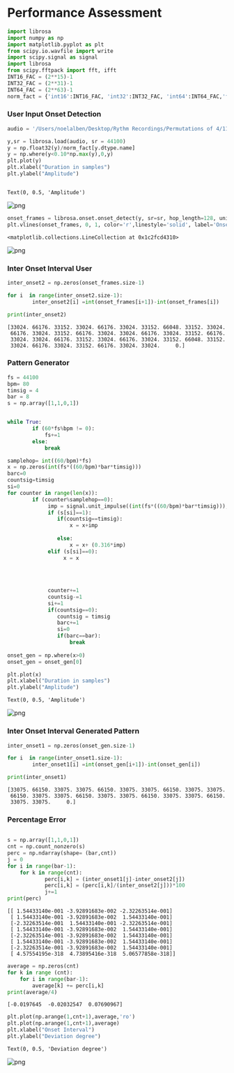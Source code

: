 # Performance Assessment


```python
import librosa
import numpy as np
import matplotlib.pyplot as plt
from scipy.io.wavfile import write
import scipy.signal as signal
import librosa
from scipy.fftpack import fft, ifft
INT16_FAC = (2**15)-1
INT32_FAC = (2**31)-1
INT64_FAC = (2**63)-1
norm_fact = {'int16':INT16_FAC, 'int32':INT32_FAC, 'int64':INT64_FAC,'float32':1.0,'float64':1.0}

```

### User Input Onset Detection


```python
audio = '/Users/noelalben/Desktop/Rythm Recordings/Permutations of 4/1101/Hit_Feel/80_bpm.wav'

y,sr = librosa.load(audio, sr = 44100)
y = np.float32(y)/norm_fact[y.dtype.name]
y = np.where(y<0.10*np.max(y),0,y)
plt.plot(y)
plt.xlabel("Duration in samples")
plt.ylabel("Amplitude")



```




    Text(0, 0.5, 'Amplitude')




![png](output_3_1.png)



```python
onset_frames = librosa.onset.onset_detect(y, sr=sr, hop_length=128, units='samples')
plt.vlines(onset_frames, 0, 1, color='r',linestyle='solid', label='Onsets')
```




    <matplotlib.collections.LineCollection at 0x1c2fcd4310>




![png](output_4_1.png)


### Inter Onset Interval User


```python
inter_onset2 = np.zeros(onset_frames.size-1)
```


```python
for i  in range(inter_onset2.size-1):     
        inter_onset2[i] =int(onset_frames[i+1])-int(onset_frames[i])
```


```python
print(inter_onset2)
```

    [33024. 66176. 33152. 33024. 66176. 33024. 33152. 66048. 33152. 33024.
     66176. 33024. 33152. 66176. 33024. 33024. 66176. 33024. 33152. 66176.
     33024. 33024. 66176. 33152. 33024. 66176. 33024. 33152. 66048. 33152.
     33024. 66176. 33024. 33152. 66176. 33024. 33024.     0.]


### Pattern Generator


```python
fs = 44100
bpm= 80
timsig = 4
bar = 8
s = np.array([1,1,0,1])


while True:
        if (60*fs%bpm != 0):
            fs+=1
        else:
            break

samplehop= int((60/bpm)*fs)
x = np.zeros(int(fs*((60/bpm)*bar*timsig)))
barc=0
countsig=timsig
si=0
for counter in range(len(x)):
        if (counter%samplehop==0):
             imp = signal.unit_impulse((int(fs*((60/bpm)*bar*timsig))), [counter])
             if (s[si]==1):
                if(countsig==timsig):
                    x = x+imp
                
                else:
                    x = x+ (0.316*imp)
             elif (s[si]==0):
                  x = x
            
                 
            
                
             counter+=1
             countsig-=1
             si+=1
             if(countsig==0):
                countsig = timsig
                barc+=1
                si=0
                if(barc==bar):
                    break
    
onset_gen = np.where(x>0) 
onset_gen = onset_gen[0]

plt.plot(x)
plt.xlabel("Duration in samples")
plt.ylabel("Amplitude")


```




    Text(0, 0.5, 'Amplitude')




![png](output_10_1.png)


### Inter Onset Interval Generated Pattern


```python
inter_onset1 = np.zeros(onset_gen.size-1)
```


```python
for i  in range(inter_onset1.size-1):     
        inter_onset1[i] =int(onset_gen[i+1])-int(onset_gen[i])
```


```python
print(inter_onset1)
```

    [33075. 66150. 33075. 33075. 66150. 33075. 33075. 66150. 33075. 33075.
     66150. 33075. 33075. 66150. 33075. 33075. 66150. 33075. 33075. 66150.
     33075. 33075.     0.]


### Percentage Error


```python

s = np.array([1,1,0,1])
cnt = np.count_nonzero(s)
perc = np.ndarray(shape= (bar,cnt))
j = 0
for i in range(bar-1):
    for k in range(cnt):
            perc[i,k] = (inter_onset1[j]-inter_onset2[j])
            perc[i,k] = (perc[i,k]/(inter_onset2[j]))*100
            j+=1
print(perc)
```

    [[ 1.54433140e-001 -3.92891683e-002 -2.32263514e-001]
     [ 1.54433140e-001 -3.92891683e-002  1.54433140e-001]
     [-2.32263514e-001  1.54433140e-001 -2.32263514e-001]
     [ 1.54433140e-001 -3.92891683e-002  1.54433140e-001]
     [-2.32263514e-001 -3.92891683e-002  1.54433140e-001]
     [ 1.54433140e-001 -3.92891683e-002  1.54433140e-001]
     [-2.32263514e-001 -3.92891683e-002  1.54433140e-001]
     [ 4.57554195e-318  4.73895416e-318  5.06577858e-318]]



```python
average = np.zeros(cnt)
for k in range (cnt):
    for i in range(bar-1):
        average[k] += perc[i,k]
print(average/4)
```

    [-0.0197645  -0.02032547  0.07690967]



```python
plt.plot(np.arange(1,cnt+1),average,'ro')
plt.plot(np.arange(1,cnt+1),average)
plt.xlabel("Onset Interval")
plt.ylabel("Deviation degree")


```




    Text(0, 0.5, 'Deviation degree')




![png](output_18_1.png)



```python

```
